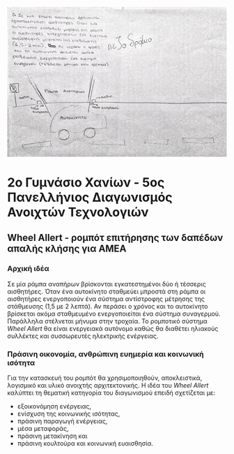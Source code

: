 ![Wheel Allert](https://github.com/2o-gymnasio-chania/2023_openedtech_competition/blob/main/images/wheel_alert_idea_s.jpg)
# 2ο Γυμνάσιο Χανίων - 5oς Πανελλήνιος Διαγωνισμός Ανοιχτών Τεχνολογιών
## Wheel Allert - ρομπότ επιτήρησης των δαπέδων απαλής κλήσης για ΑΜΕΑ
### Αρχική ιδέα
Σε μία ράμπα αναπήρων βρίσκονται εγκατεστημένοι δύο ή τέσσερις αισθητήρες. Όταν ένα αυτοκίνητο σταθμεύει μπροστά στη ράμπα οι αισθητήρες ενεργοποιούν ένα σύστημα αντίστροφης μέτρησης της στάθμευσης (1,5 με 2 λεπτά). Αν περάσει ο χρόνος και το αυτοκίνητο βρίσκεται ακόμα σταθμευμένο ενεργοποιείται ένα σύστημα συναγερμού. Παράλληλα στέλνεται μήνυμα στην τροχαία. Το ρομποτικό σύστημα *Wheel Allert* θα είναι ενεργειακά αυτόνομο καθώς θα διαθέτει ηλιακούς συλλέκτες και συσσωρευτές ηλεκτρικής ενέργειας.

### Πράσινη οικονομία, ανθρώπινη ευημερία και κοινωνική ισότητα
Για την κατασκευή του ρομπότ θα χρησιμοποιηθούν, αποκλειστικά, λογισμικό και υλικό ανοιχτής αρχιτεκτονικής. Η ιδέα του *Wheel Allert* καλύπτει τη θεματική κατηγορία του διαγωνισμού επειδή σχετίζεται με:
* εξοικονόμηση ενέργειας,
* ενίσχυση της κοινωνικής ισότητας,
* πράσινη παραγωγή ενέργειας,
* μέσα μεταφοράς,
* πράσινη μετακίνηση και
* πράσινη κουλτούρα και κοινωνική ευαισθησία.
